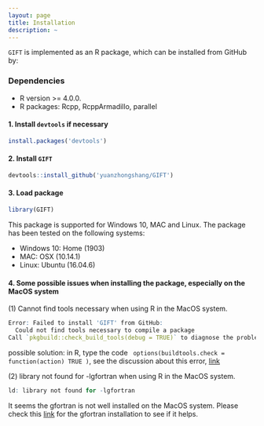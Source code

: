 ```yaml
---
layout: page
title: Installation
description: ~
---
```


`GIFT` is implemented as an R package, which can be installed from GitHub by:

### Dependencies 
* R version >= 4.0.0.
* R packages: Rcpp, RcppArmadillo, parallel


#### 1. Install `devtools` if necessary
```r
install.packages('devtools')
```

#### 2. Install `GIFT`
```r
devtools::install_github('yuanzhongshang/GIFT')
```
#### 3. Load package
```r
library(GIFT)
```

This package is supported for Windows 10, MAC and Linux. The package has been tested on the following systems:
- Windows 10: Home (1903)
- MAC: OSX (10.14.1)
- Linux: Ubuntu (16.04.6)

#### 4. Some possible issues when installing the package, especially on the MacOS system
(1) Cannot find tools necessary when using R in the MacOS system.
```r
Error: Failed to install 'GIFT' from GitHub:
  Could not find tools necessary to compile a package
Call `pkgbuild::check_build_tools(debug = TRUE)` to diagnose the problem.
``` 
possible solution: in R, type the code ``` options(buildtools.check = function(action) TRUE )```, see the discussion about this error, [link](https://stackoverflow.com/questions/37776377/error-when-installing-an-r-package-from-github-could-not-find-build-tools-neces)

(2) library not found for -lgfortran when using R in the MacOS system.
```r
ld: library not found for -lgfortran
```
It seems the gfortran is not well installed on the MacOS system. Please check this [link](https://thecoatlessprofessor.com/programming/cpp/r-compiler-tools-for-rcpp-on-macos/) for the gfortran installation to see if it helps. 


